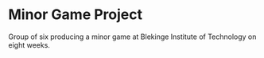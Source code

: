 # Minor Game Project
Group of six producing a minor game at Blekinge Institute of Technology on eight weeks.
